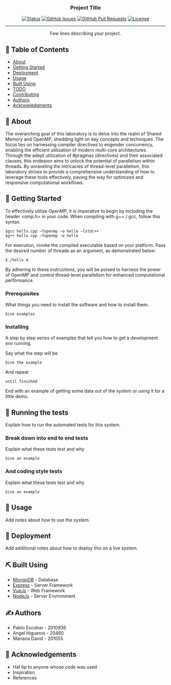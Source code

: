 
<h3 align="center">Project Title</h3>

<div align="center">

[![Status](https://img.shields.io/badge/status-active-success.svg)]()
[![GitHub Issues](https://img.shields.io/github/issues/kylelobo/The-Documentation-Compendium.svg)](https://github.com/kylelobo/The-Documentation-Compendium/issues)
[![GitHub Pull Requests](https://img.shields.io/github/issues-pr/kylelobo/The-Documentation-Compendium.svg)](https://github.com/kylelobo/The-Documentation-Compendium/pulls)
[![License](https://img.shields.io/badge/license-MIT-blue.svg)](/LICENSE)

</div>

---

<p align="center"> Few lines describing your project.
    <br> 
</p>

## 📝 Table of Contents

- [About](#about)
- [Getting Started](#getting_started)
- [Deployment](#deployment)
- [Usage](#usage)
- [Built Using](#built_using)
- [TODO](../TODO.md)
- [Contributing](../CONTRIBUTING.md)
- [Authors](#authors)
- [Acknowledgments](#acknowledgement)

## 🧐 About <a name = "about"></a>

The overarching goal of this laboratory is to delve into the realm of Shared Memory and OpenMP, shedding light on key concepts and techniques. The focus lies on harnessing compiler directives to engender concurrency, enabling the efficient utilization of modern multi-core architectures. Through the adept utilization of #pragmas (directives) and their associated clauses, this endeavor aims to unlock the potential of parallelism within threads. By unraveling the intricacies of thread-level parallelism, this laboratory strives to provide a comprehensive understanding of how to leverage these tools effectively, paving the way for optimized and responsive computational workflows.

## 🏁 Getting Started <a name = "getting_started"></a>

To effectively utilize OpenMP, it is imperative to begin by including the header <omp.h> in your code. When compiling with g++ / gcc, follow this syntax:
```
$gcc hello.cpp −fopenmp −o hello −lstdc++
$g++ hello.cpp −fopenmp −o hello
```
For execution, invoke the compiled executable based on your platform. Pass the desired number of threads as an argument, as demonstrated below:
```
$./hello 4
```
By adhering to these instructions, you will be poised to harness the power of OpenMP and control thread-level parallelism for enhanced computational performance.

### Prerequisites

What things you need to install the software and how to install them.

```
Give examples
```

### Installing

A step by step series of examples that tell you how to get a development env running.

Say what the step will be

```
Give the example
```

And repeat

```
until finished
```

End with an example of getting some data out of the system or using it for a little demo.

## 🔧 Running the tests <a name = "tests"></a>

Explain how to run the automated tests for this system.

### Break down into end to end tests

Explain what these tests test and why

```
Give an example
```

### And coding style tests

Explain what these tests test and why

```
Give an example
```

## 🎈 Usage <a name="usage"></a>

Add notes about how to use the system.

## 🚀 Deployment <a name = "deployment"></a>

Add additional notes about how to deploy this on a live system.

## ⛏️ Built Using <a name = "built_using"></a>

- [MongoDB](https://www.mongodb.com/) - Database
- [Express](https://expressjs.com/) - Server Framework
- [VueJs](https://vuejs.org/) - Web Framework
- [NodeJs](https://nodejs.org/en/) - Server Environment

## ✍️ Authors <a name = "authors"></a>
- Pablo Escobar - 2010936
- Angel Higueros - 20460
- Mariana David - 201055

## 🎉 Acknowledgements <a name = "acknowledgement"></a>

- Hat tip to anyone whose code was used
- Inspiration
- References
